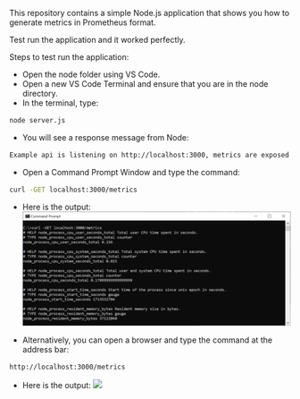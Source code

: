 This repository contains a simple Node.js application that shows you how to generate metrics in Prometheus format.

Test run the application and it worked perfectly.

Steps to test run the application:
- Open the node folder using VS Code.
- Open a new VS Code Terminal and ensure that you are in the node directory.
- In the terminal, type:
``` sh
node server.js
```
- You will see a response message from Node:
``` sh
Example api is listening on http://localhost:3000, metrics are exposed on http://localhost:3000/metrics
```
- Open a Command Prompt Window and type the command:
``` sh
curl -GET localhost:3000/metrics
```

- Here is the output:
![alt text](image-1.png)

- Alternatively, you can open a browser and type the command at the address bar:
``` sh
http://localhost:3000/metrics
```
- Here is the output:
![
](image.png)
